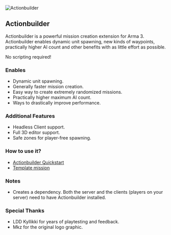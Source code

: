![Actionbuilder](https://github.com/ahoys/Actionbuilder/blob/master/images/logos/actionbuilder.png)

## Actionbuilder

Actionbuilder is a powerful mission creation extension for Arma 3. Actionbuilder enables dynamic 
unit spawning, new kinds of waypoints, practically higher AI count and other benefits with as little effort as possible.

No scripting required!

### Enables
- Dynamic unit spawning.
- Generally faster mission creation.
- Easy way to create extremely randomized missions.
- Practically higher maximum AI count.
- Ways to drastically improve performance.

### Additional Features
- Headless Client support.
- Full 3D editor support.
- Safe zones for player-free spawning.

### How to use it?
- [Actionbuilder Quickstart](https://github.com/ahoys/Actionbuilder/blob/master/docs/Actionbuilder%20Quickstart%201.0.x.pdf)
- [Template mission](https://github.com/ahoys/Actionbuilder/blob/master/missions/ab_examples.zip)

### Notes
- Creates a dependency. Both the server and the clients (players on your server) need to have Actionbuilder installed.

### Special Thanks
- LDD Kyllikki for years of playtesting and feedback.
- Mkz for the original logo graphic.
